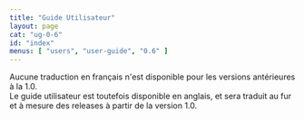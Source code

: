 ```yaml
---
title: "Guide Utilisateur"
layout: page
cat: "ug-0-6"
id: "index"
menus: [ "users", "user-guide", "0.6" ]
---
```


Aucune traduction en français n'est disponible pour les versions antérieures à la 1.0.  
Le guide utilisateur est toutefois disponible en anglais, et sera traduit au fur et à mesure
des releases à partir de la version 1.0.

